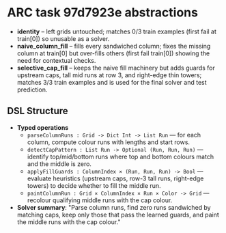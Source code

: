 # ARC task 97d7923e abstractions

- **identity** – left grids untouched; matches 0/3 train examples (first fail at train[0]) so unusable as a solver.
- **naive_column_fill** – fills every sandwiched column; fixes the missing column at train[0] but over-fills others (first fail train[0]) showing the need for contextual checks.
- **selective_cap_fill** – keeps the naive fill machinery but adds guards for upstream caps, tall mid runs at row 3, and right-edge thin towers; matches 3/3 train examples and is used for the final solver and test prediction.

## DSL Structure
- **Typed operations**
  - `parseColumnRuns : Grid -> Dict Int -> List Run` — for each column, compute colour runs with lengths and start rows.
  - `detectCapPattern : List Run -> Optional (Run, Run, Run)` — identify top/mid/bottom runs where top and bottom colours match and the middle is zero.
  - `applyFillGuards : ColumnIndex × (Run, Run, Run) -> Bool` — evaluate heuristics (upstream caps, row-3 tall runs, right-edge towers) to decide whether to fill the middle run.
  - `paintColumnRun : Grid × ColumnIndex × Run × Color -> Grid` — recolour qualifying middle runs with the cap colour.
- **Solver summary**: "Parse column runs, find zero runs sandwiched by matching caps, keep only those that pass the learned guards, and paint the middle runs with the cap colour."
